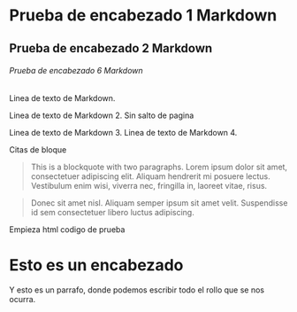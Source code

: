 

# Prueba de encabezado 1 Markdown
## Prueba de encabezado 2 Markdown
###### Prueba de encabezado 6 Markdown

Linea de texto de Markdown.

Linea de texto de Markdown 2. Sin salto de pagina

Linea de texto de Markdown 3.
Linea de texto de Markdown 4.

Citas de bloque

> This is a blockquote with two paragraphs. Lorem ipsum dolor sit amet,
consectetuer adipiscing elit. Aliquam hendrerit mi posuere lectus.
Vestibulum enim wisi, viverra nec, fringilla in, laoreet vitae, risus.

> Donec sit amet nisl. Aliquam semper ipsum sit amet velit. Suspendisse
id sem consectetuer libero luctus adipiscing.


Empieza html codigo de prueba
<html>
<head>
    <title>Esta es mi primera pagina</title>
</head>
    
<body>
    <h1>Esto es un encabezado</h1>
    <p>Y esto es un parrafo, donde podemos escribir todo el rollo que se nos ocurra.</p>
</body>
</html>
